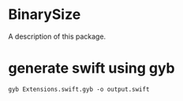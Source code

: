 # BinarySize

A description of this package.

# generate swift using gyb
`gyb Extensions.swift.gyb -o output.swift`